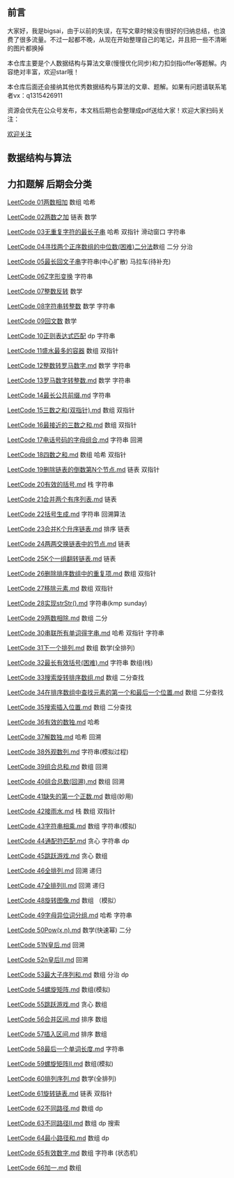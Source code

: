 

## 前言
大家好，我是bigsai，由于以前的失误，在写文章时候没有很好的归纳总结，也浪费了很多流量。不过一起都不晚，从现在开始整理自己的笔记，并且把一些不清晰的图片都换掉

本仓库主要是个人数据结构与算法文章(慢慢优化同步)和力扣剑指offer等题解。内容绝对丰富，欢迎star哦！

本仓库后面还会接纳其他优秀数据结构与算法的文章、题解。如果有问题请联系笔者vx：q1315426911 

资源会优先在公众号发布，本文档后期也会整理成pdf送给大家！欢迎大家扫码关注：


[欢迎关注](https://bigsai.oss-cn-shanghai.aliyuncs.com/img/image-20201122214904687.png)


## 数据结构与算法


## 力扣题解 后期会分类


 [LeetCode 01两数相加](docs/leetcode/problems/LeetCode%2001两数之和.md) 数组 哈希
 
 [LeetCode 02两数之加](docs/leetcode/problems/LeetCode%2002两数之加.md) 链表 数学
 
 [LeetCode 03无重复字符的最长子串](docs/leetcode/problems/LeetCode%2003无重复字符的最长子串(滑动窗口).md) 哈希  双指针 滑动窗口 字符串
 
 [LeetCode 04寻找两个正序数组的中位数(困难)二分法](docs/leetcode/problems/LeetCode%2004寻找两个正序数组的中位数(困难)二分法.md)数组 二分 分治
 
 [LeetCode 05最长回文子串](docs/leetcode/problems/LeetCode%2005最长回文子串.md)字符串(中心扩散) 马拉车(待补充) 
 
 [LeetCode 06Z字形变换](docs/leetcode/problems/LeetCode%2006Z字形变换.md) 字符串
 
 [LeetCode 07整数反转](docs/leetcode/problems/LeetCode%2007整数反转.md) 数学
 
 [LeetCode 08字符串转整数](docs/leetcode/problems/LeetCode%2007整数反转.md) 数学 字符串
 
 [LeetCode 09回文数](docs/leetcode/problems/LeetCode%2009回文数.md) 数学
 
 [LeetCode 10正则表达式匹配](docs/leetcode/problems/LeetCode%2010正则表达式匹配(动态规划).md) dp 字符串
 
 [LeetCode 11盛水最多的容器](docs/leetcode/problems/LeetCode%2011盛水最多的容器.md) 数组 双指针
 
 [LeetCode 12整数转罗马数字.md](docs/leetcode/problems/LeetCode%2012整数转罗马数字.md) 数学 字符串
 
 [LeetCode 13罗马数字转整数.md](docs/leetcode/problems/LeetCode%2013罗马数字转整数.md) 数学 字符串
 
 [LeetCode 14最长公共前缀.md](docs/leetcode/problems/LeetCode%2014最长公共前缀.md) 字符串
 
 [LeetCode 15三数之和(双指针).md](docs/leetcode/problems/LeetCode%2015三数之和(双指针).md) 数组 双指针
 
 [LeetCode 16最接近的三数之和.md](docs/leetcode/problems/LeetCode%2016最接近的三数之和.md) 数组 双指针
 
 [LeetCode 17电话号码的字母组合.md](docs/leetcode/problems/LeetCode%2017电话号码的字母组合.md) 字符串 回溯   
 
 [LeetCode 18四数之和.md](docs/leetcode/problems/LeetCode%2018四数之和.md) 数组 哈希 双指针
 
 [LeetCode 19删除链表的倒数第N个节点.md](docs/leetcode/problems/LeetCode%2019删除链表的倒数第N个节点.md) 链表 双指针
 
 [LeetCode 20有效的括号.md](docs/leetcode/problems/LeetCode%2020有效的括号.md) 栈 字符串
 
 [LeetCode 21合并两个有序列表.md](docs/leetcode/problems/LeetCode%2021合并两个有序列表.md) 链表
 
 [LeetCode 22括号生成.md](docs/leetcode/problems/LeetCode%2022括号生成.md) 字符串 回溯算法
 
 [LeetCode 23合并K个升序链表.md](docs/leetcode/problems/LeetCode%2023合并K个升序链表.md) 排序 链表
 
 [LeetCode 24两两交换链表中的节点.md](docs/leetcode/problems/LeetCode%2024两两交换链表中的节点.md) 链表
 
 [LeetCode 25K个一组翻转链表.md](docs/leetcode/problems/LeetCode%2025K个一组翻转链表.md) 链表
  
 [LeetCode 26删除排序数组中的重复项.md](docs/leetcode/problems/LeetCode%2026删除排序数组中的重复项.md) 数组 双指针
  
 [LeetCode 27移除元素.md](docs/leetcode/problems/LeetCode%2027移除元素.md) 数组 双指针
  
 [LeetCode 28实现strStr().md](docs/leetcode/problems/LeetCode%2028实现strStr().md) 字符串(kmp sunday)
  
 [LeetCode 29两数相除.md](docs/leetcode/problems/LeetCode%2029两数相除.md) 数组 二分
  
 [LeetCode 30串联所有单词得字串.md](docs/leetcode/problems/LeetCode%2030串联所有单词得字串.md) 哈希 双指针 字符串
  
 [LeetCode 31下一个排列.md](docs/leetcode/problems/LeetCode%2031下一个排列.md) 数组 数学(全排列)
  
 [LeetCode 32最长有效括号(困难).md](docs/leetcode/problems/LeetCode%2032最长有效括号(困难).md) 字符串 数组(栈)
  
 [LeetCode 33搜索旋转排序数组.md](docs/leetcode/problems/LeetCode%2033搜索旋转排序数组.md) 数组 二分查找
  
 [LeetCode 34在排序数组中查找元素的第一个和最后一个位置.md](docs/leetcode/problems/LeetCode%2034在排序数组中查找元素的第一个和最后一个位置.md) 数组 二分查找
  
 [LeetCode 35搜索插入位置.md](docs/leetcode/problems/LeetCode%2035搜索插入位置.md) 数组 二分查找
  
 [LeetCode 36有效的数独.md](docs/leetcode/problems/LeetCode%2036有效的数独.md) 哈希
  
 [LeetCode 37解数独.md](docs/leetcode/problems/LeetCode%2037解数独.md) 哈希 回溯
  
 [LeetCode 38外观数列.md](docs/leetcode/problems/LeetCode%2038外观数列.md) 字符串(模拟过程)
  
 [LeetCode 39组合总和.md](docs/leetcode/problems/LeetCode%2039组合总和.md) 数组 回溯
  
 [LeetCode 40组合总数(回溯).md](docs/leetcode/problems/LeetCode%2040组合总数(回溯).md) 数组 回溯
  
 [LeetCode 41缺失的第一个正数.md](docs/leetcode/problems/LeetCode%2041缺失的第一个正数.md) 数组(妙用)
  
 [LeetCode 42接雨水.md](docs/leetcode/problems/LeetCode%2042接雨水.md) 栈 数组 双指针
  
 [LeetCode 43字符串相乘.md](docs/leetcode/problems/LeetCode%2043字符串相乘.md) 数组 字符串(模拟)
  
 [LeetCode 44通配符匹配.md](docs/leetcode/problems/LeetCode%2044通配符匹配.md) 贪心 字符串 dp
  
 [LeetCode 45跳跃游戏.md](docs/leetcode/problems/LeetCode%2045跳跃游戏.md) 贪心 数组
  
 [LeetCode 46全排列.md](docs/leetcode/problems/LeetCode%2046全排列.md) 回溯 递归
 
 [LeetCode 47全排列Ⅱ.md](docs/leetcode/problems/LeetCode%2047全排列Ⅱ.md) 回溯 递归
 
 [LeetCode 48旋转图像.md](docs/leetcode/problems/LeetCode%2048旋转图像.md) 数组 （模拟）
  
 [LeetCode 49字母异位词分组.md](docs/leetcode/problems/LeetCode%2049字母异位词分组.md) 哈希 字符串
  
 [LeetCode 50Pow(x,n).md](docs/leetcode/problems/LeetCode%2050Pow(x,n).md) 数学(快速幂) 二分 
  
 [LeetCode 51N皇后.md](docs/leetcode/problems/LeetCode%2051N皇后.md) 回溯
  
 [LeetCode 52n皇后Ⅱ.md](docs/leetcode/problems/LeetCode%2052n皇后Ⅱ.md) 回溯
  
 [LeetCode 53最大子序列和.md](docs/leetcode/problems/LeetCode%2053最大子序列和.md) 数组 分治 dp
  
 [LeetCode 54螺旋矩阵.md](docs/leetcode/problems/LeetCode%2054螺旋矩阵.md) 数组(模拟)
  
 [LeetCode 55跳跃游戏.md](docs/leetcode/problems/LeetCode%2055跳跃游戏.md) 贪心 数组
  
 [LeetCode 56合并区间.md](docs/leetcode/problems/LeetCode%2056合并区间.md) 排序 数组
 
 [LeetCode 57插入区间.md](docs/leetcode/problems/LeetCode%2057插入区间.md) 排序 数组
  
 [LeetCode 58最后一个单词长度.md](docs/leetcode/problems/LeetCode%2058最后一个单词长度.md) 字符串
  
 [LeetCode 59螺旋矩阵Ⅱ.md](docs/leetcode/problems/LeetCode%2059螺旋矩阵Ⅱ.md) 数组(模拟)
  
 [LeetCode 60排列序列.md](docs/leetcode/problems/LeetCode%2060排列序列.md) 数学(全排列)
  
 [LeetCode 61旋转链表.md](docs/leetcode/problems/LeetCode%2061旋转链表.md) 链表 双指针
  
 [LeetCode 62不同路径.md](docs/leetcode/problems/LeetCode%2062不同路径.md) 数组 dp
  
 [LeetCode 63不同路径Ⅱ.md](docs/leetcode/problems/LeetCode%2063不同路径Ⅱ.md) 数组 dp 搜索
 
 [LeetCode 64最小路径和.md](docs/leetcode/problems/LeetCode%2064最小路径和.md) 数组 dp
  
 [LeetCode 65有效数字.md](docs/leetcode/problems/LeetCode%2065有效数字.md) 数组 字符串 (状态机)
  
 [LeetCode 66加一.md](docs/leetcode/problems/LeetCode%2066加一.md) 数组
  
 
 
 